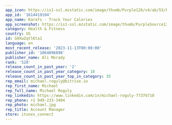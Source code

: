 ```yaml
---
app_icon: https://is1-ssl.mzstatic.com/image/thumb/Purple126/v4/ab/53/b9/ab53b99b-8c8f-5c4e-bc49-11988a11c2bd/AppIcon-0-0-1x_U007emarketing-0-10-0-sRGB-85-220.png/1024x1024bb.png
app_id: '1614419104'
app_name: Karafs - Track Your Calories
app_screenshot: https://is1-ssl.mzstatic.com/image/thumb/PurpleSource122/v4/38/41/1e/38411eae-b4a8-f27a-ea5b-c9c61af7e71e/28013f14-c2f3-4602-84e5-337d06c3ac2e_Simulator_Screen_Shot_-_iPhone_13_Pro_Max_-_2022-06-21_at_12.36.30.png/1284x2778bb.png
category: Health & Fitness
country: US
id: G9XwZqtlKta1
language: en
most_recent_release: '2023-11-13T00:00:00'
publisher_id: '1064896898'
publisher_name: Ali Morady
rank: '528'
release_count_in_past_year: '2'
release_count_in_past_year_category: 18
release_count_in_past_year_top_in_category: 35
rep_email: michael.roguly@bitrise.io
rep_first_name: Michael
rep_full_name: Michael Roguly
rep_linkedin: https://www.linkedin.com/in/michael-roguly-77376710
rep_phone: +1 949-233-3404
rep_photo: michael.jpg
rep_title: Account Manager
store: itunes_connect
---
```

